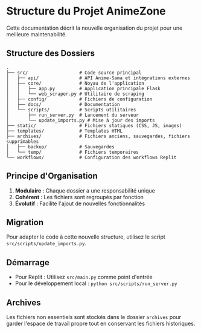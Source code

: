 # Structure du Projet AnimeZone

Cette documentation décrit la nouvelle organisation du projet pour une meilleure maintenabilité.

## Structure des Dossiers

```
.
├── src/                   # Code source principal
│   ├── api/               # API Anime-Sama et intégrations externes
│   ├── core/              # Noyau de l'application
│   │   ├── app.py         # Application principale Flask
│   │   └── web_scraper.py # Utilitaire de scraping
│   ├── config/            # Fichiers de configuration
│   ├── docs/              # Documentation
│   └── scripts/           # Scripts utilitaires
│       ├── run_server.py  # Lancement du serveur
│       └── update_imports.py # Mise à jour des imports
├── static/                # Fichiers statiques (CSS, JS, images)
├── templates/             # Templates HTML
├── archives/              # Fichiers anciens, sauvegardes, fichiers supprimables
│   ├── backup/            # Sauvegardes
│   └── temp/              # Fichiers temporaires
└── workflows/             # Configuration des workflows Replit
```

## Principe d'Organisation

1. **Modulaire** : Chaque dossier a une responsabilité unique
2. **Cohérent** : Les fichiers sont regroupés par fonction
3. **Évolutif** : Facilite l'ajout de nouvelles fonctionnalités

## Migration

Pour adapter le code à cette nouvelle structure, utilisez le script `src/scripts/update_imports.py`.

## Démarrage

- Pour Replit : Utilisez `src/main.py` comme point d'entrée
- Pour le développement local : `python src/scripts/run_server.py`

## Archives

Les fichiers non essentiels sont stockés dans le dossier `archives` pour 
garder l'espace de travail propre tout en conservant les fichiers historiques.